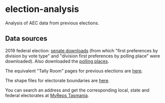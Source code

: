 # election-analysis

Analysis of AEC data from previous elections.

## Data sources

2019 federal election: [senate downloads](https://tallyroom.aec.gov.au/SenateDownloadsMenu-24310-Csv.htm) (from which "first preferences by division by vote type" and "division first preferences by polling place" were downloaded). Also downloaded the [polling places](https://tallyroom.aec.gov.au/HouseDownloadsMenu-24310-Csv.htm).

The equivalent "Tally Room" pages for previous elections are [here](https://results.aec.gov.au/).

The shape files for electorate boundaries are [here](https://www.aec.gov.au/Electorates/gis/gis_datadownload.htm).

You can search an address and get the corresponding local, state and federal electorates at [MyReps Tasmania](https://www.tec.tas.gov.au/Services/MyReps/Index.php).

 
